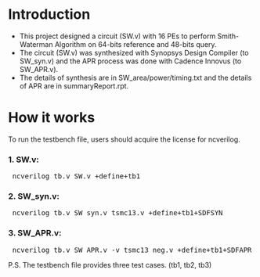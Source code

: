 # Introduction
* This project designed a circuit (SW.v) with 16 PEs to perform Smith-Waterman Algorithm on 64-bits reference and 48-bits query.
* The circuit (SW.v) was synthesized with Synopsys Design Compiler (to SW_syn.v) and the APR process was done with Cadence Innovus (to SW_APR.v). 
* The details of synthesis are in SW_area/power/timing.txt and the details of APR are in summaryReport.rpt.
# How it works
To run the testbench file, users should acquire the license for ncverilog.
### 1. SW.v: 
<pre> ncverilog tb.v SW.v +define+tb1 </pre>
### 2. SW_syn.v:
<pre> ncverilog tb.v SW_syn.v tsmc13.v +define+tb1+SDFSYN </pre>
### 3. SW_APR.v: 
<pre> ncverilog tb.v SW_APR.v -v tsmc13_neg.v +define+tb1+SDFAPR +ncmaxdelays </pre>
P.S. The testbench file provides three test cases. (tb1, tb2, tb3)
